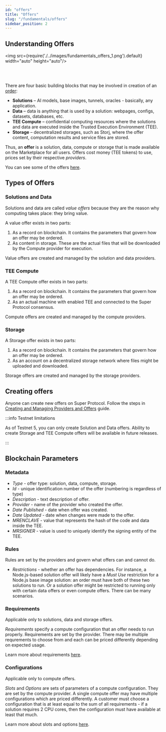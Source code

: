 ```yaml
---
id: "offers"
title: "Offers"
slug: "/fundamentals/offers"
sidebar_position: 2
---
```



## Understanding Offers

<img src={require('./../images/fundamentals_offers_1.png').default} width="auto" height="auto"/>

<br/>
<br/>

There are four basic building blocks that may be involved in creation of an [order](/developers/fundamentals/orders):

- **Solutions** – AI models, base images, tunnels, oracles - basically, any application.
- **Data** – data is anything that is used by a solution: webpages, configs, datasets, databases, etc.
- **TEE Compute** – confidential computing resources where the solutions and data are executed inside the Trusted Execution Environment (TEE).
- **Storage** – decentralized storages, such as Storj, where the offer content, computation results and service files are stored.

Thus, an **offer** is a solution, data, compute or storage that is made available on the Marketplace for all users. Offers cost money (TEE tokens) to use, prices set by their respective *providers*. 

You can see some of the offers [here](/developers/offers).

## Types of Offers

### Solutions and Data

Solutions and data are called *value offers* because they are the reason why computing takes place: they bring value. 

A value offer exists in two parts:
1. As a record on blockchain. It contains the parameters that govern how an offer may be ordered. 
2. As content in storage. These are the actual files that will be downloaded by the Compute provider for execution. 

Value offers are created and managed by the solution and data providers.

### TEE Compute

A TEE Compute offer exists in two parts:
1. As a record on blockchain. It contains the parameters that govern how an offer may be ordered.
2. As an actual machine with enabled TEE and connected to the Super Protocol consensus. 

Compute offers are created and managed by the compute providers.

### Storage

A Storage offer exists in two parts:
1. As a record on blockchain. It contains the parameters that govern how an offer may be ordered.
2. As an account on a decentralized storage network where files might be uploaded and downloaded.

Storage offers are created and managed by the storage providers.

## Creating offers

Anyone can create new offers on Super Protocol. Follow the steps in [Creating and Managing Providers and Offers](/developers/cli_guides/providers_offers) guide.

:::info Testnet limitations

As of Testnet 5, you can only create Solution and Data offers. Ability to create Storage and TEE Compute offers will be available in future releases.

:::

## Blockchain Parameters

### Metadata

* *Type* - offer type: solution, data, compute, storage.
* *Id* - unique identification number of the offer (numbering is regardless of type)
* *Description* - text description of offer.
* *Provider* - name of the provider who created the offer.
* *Date Published* - date when offer was created.
* *Date Updated* - date when changes were made to the offer.
* *MRENCLAVE* - value that represents the hash of the code and data inside the TEE.
* *MRSIGNER* - value is used to uniquely identify the signing entity of the TEE.

### Rules

Rules are set by the providers and govern what offers can and cannot do.

* *Restrictions* - whether an offer has dependencies. For instance, a Node.js-based solution offer will likely have a *Must Use* restriction for a Node.js base image solution: an order must have both of these two solutions to run. Or a solution offer might be restricted to running only with certain data offers or even compute offers. There can be many scenarios. 

### Requirements

Applicable only to solutions, data and storage offers.

*Requirements* specify a compute configuration that an offer needs to run properly. Requirements are set by the provider. There may be multiple requrements to choose from and each can be priced differently depending on expected usage. 

Learn more about requirements [here](/developers/fundamentals/slots).

### Configurations

Applicable only to compute offers.

*Slots* and *Options* are sets of parameters of a compute configuration. They are set by the compute provider. A single compute offer may have multiple configurations which are priced differently. A customer must choose a configuration that is at least equal to the sum of all requirements - if a solution requires 2 CPU cores, then the configuration must have available at least that much. 

Learn more about slots and options [here](/developers/fundamentals/slots).



